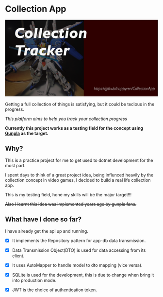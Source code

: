 # Collection App

![Repo Profile Pic](https://github.com/happyren/CollectionApp/blob/master/repository-open-graph-template.png)

Getting a full collection of things is satisfying, but it could be tedious in the progress.

*This platform aims to help you track your collection progress*

**Currently this project works as a testing field for the concept using [Gunpla](https://en.wikipedia.org/wiki/Gundam_model) as the target.**

## Why?

This is a practice project for me to get used to dotnet development for the most part. 

I spent days to think of a great project idea, being influnced heavily by the collection concept in video games, I decided to build a real life collection app.

This is my testing field, hone my skills will be the major target!!!

~~Also I learnt this idea was implemented years ago by gunpla fans.~~

## What have I done so far?

I have already get the api up and running.

- [x] It implements the Repository pattern for app-db data transmission.

- [x] Data Transmission Object(DTO) is used for data accessing from its client.

- [x] It uses AutoMapper to handle model to dto mapping (vice versa).

- [x] SQLite is used for the development, this is due to change when bring it into production mode.

- [x] JWT is the choice of authentication token.
